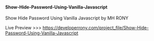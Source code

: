#### Show-Hide-Password-Using-Vanilla-Javascript
Show Hide Password Using Vanilla Javascript by MH RONY


Live Preview >>> https://developerrony.com/project_file/Show-Hide-Password-Using-Vanilla-Javascript



